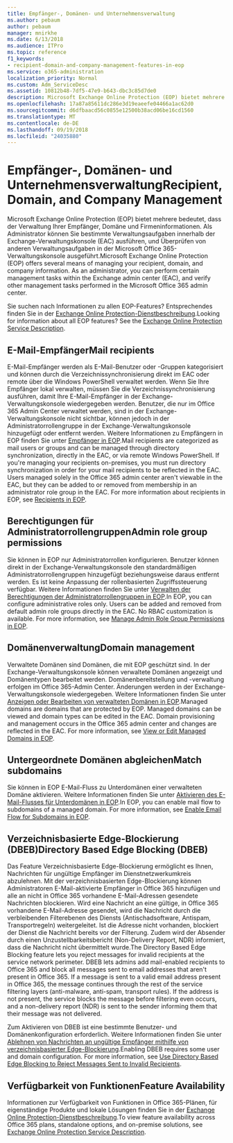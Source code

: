 ```yaml
---
title: Empfänger-, Domänen- und Unternehmensverwaltung
ms.author: pebaum
author: pebaum
manager: mnirkhe
ms.date: 6/13/2018
ms.audience: ITPro
ms.topic: reference
f1_keywords:
- recipient-domain-and-company-management-features-in-eop
ms.service: o365-administration
localization_priority: Normal
ms.custom: Adm_ServiceDesc
ms.assetid: 10812b48-7df5-47e9-b643-dbc3c85d7de0
description: Microsoft Exchange Online Protection (EOP) bietet mehrere bedeutet, dass der Verwaltung Ihrer Empfänger, Domäne und Firmeninformationen. Als Administrator können Sie bestimmte Verwaltungsaufgaben innerhalb der Exchange-Verwaltungskonsole (EAC) ausführen, und Überprüfen von anderen Verwaltungsaufgaben in der Microsoft Office 365-Verwaltungskonsole ausgeführt.
ms.openlocfilehash: 17a87a85611dc286e3d19eaeefe04466a1ac62d0
ms.sourcegitcommit: d6dfbaacd56c0855e12500b38acd06be16cd1560
ms.translationtype: MT
ms.contentlocale: de-DE
ms.lasthandoff: 09/19/2018
ms.locfileid: "24035880"
---
```

# <a name="recipient-domain-and-company-management"></a><span data-ttu-id="0504e-104">Empfänger-, Domänen- und Unternehmensverwaltung</span><span class="sxs-lookup"><span data-stu-id="0504e-104">Recipient, Domain, and Company Management</span></span>

<span data-ttu-id="0504e-p102">Microsoft Exchange Online Protection (EOP) bietet mehrere bedeutet, dass der Verwaltung Ihrer Empfänger, Domäne und Firmeninformationen. Als Administrator können Sie bestimmte Verwaltungsaufgaben innerhalb der Exchange-Verwaltungskonsole (EAC) ausführen, und Überprüfen von anderen Verwaltungsaufgaben in der Microsoft Office 365-Verwaltungskonsole ausgeführt.</span><span class="sxs-lookup"><span data-stu-id="0504e-p102">Microsoft Exchange Online Protection (EOP) offers several means of managing your recipient, domain, and company information. As an administrator, you can perform certain management tasks within the Exchange admin center (EAC), and verify other management tasks performed in the Microsoft Office 365 admin center.</span></span>
  
<span data-ttu-id="0504e-p103">Sie suchen nach Informationen zu allen EOP-Features? Entsprechendes finden Sie in der [Exchange Online Protection-Dienstbeschreibung](exchange-online-protection-service-description.md).</span><span class="sxs-lookup"><span data-stu-id="0504e-p103">Looking for information about all EOP features? See the [Exchange Online Protection Service Description](exchange-online-protection-service-description.md).</span></span>
  
## <a name="mail-recipients"></a><span data-ttu-id="0504e-109">E-Mail-Empfänger</span><span class="sxs-lookup"><span data-stu-id="0504e-109">Mail recipients</span></span>
<span data-ttu-id="0504e-110"><a name="BKMK_mailrecipients"> </a></span><span class="sxs-lookup"><span data-stu-id="0504e-110"></span></span>

<span data-ttu-id="0504e-p104">E-Mail-Empfänger werden als E-Mail-Benutzer oder -Gruppen kategorisiert und können durch die Verzeichnissynchronisierung direkt im EAC oder remote über die Windows PowerShell verwaltet werden. Wenn Sie Ihre Empfänger lokal verwalten, müssen Sie die Verzeichnissynchronisierung ausführen, damit Ihre E-Mail-Empfänger in der Exchange-Verwaltungskonsole wiedergegeben werden. Benutzer, die nur im Office 365 Admin Center verwaltet werden, sind in der Exchange-Verwaltungskonsole nicht sichtbar, können jedoch in der Administratorrollengruppe in der Exchange-Verwaltungskonsole hinzugefügt oder entfernt werden. Weitere Informationen zu Empfängern in EOP finden Sie unter [Empfänger in EOP](https://go.microsoft.com/fwlink/p/?LinkId=280011).</span><span class="sxs-lookup"><span data-stu-id="0504e-p104">Mail recipients are categorized as mail users or groups and can be managed through directory synchronization, directly in the EAC, or via remote Windows PowerShell. If you're managing your recipients on-premises, you must run directory synchronization in order for your mail recipients to be reflected in the EAC. Users managed solely in the Office 365 admin center aren't viewable in the EAC, but they can be added to or removed from membership in an administrator role group in the EAC. For more information about recipients in EOP, see [Recipients in EOP](https://go.microsoft.com/fwlink/p/?LinkId=280011).</span></span>
  
## <a name="admin-role-group-permissions"></a><span data-ttu-id="0504e-115">Berechtigungen für Administratorrollengruppen</span><span class="sxs-lookup"><span data-stu-id="0504e-115">Admin role group permissions</span></span>
<span data-ttu-id="0504e-116"><a name="BKMK_adminrolegrouppermissions"> </a></span><span class="sxs-lookup"><span data-stu-id="0504e-116"></span></span>

<span data-ttu-id="0504e-p105">Sie können in EOP nur Administratorrollen konfigurieren. Benutzer können direkt in der Exchange-Verwaltungskonsole den standardmäßigen Administratorrollengruppen hinzugefügt beziehungsweise daraus entfernt werden. Es ist keine Anpassung der rollenbasierten Zugriffssteuerung verfügbar. Weitere Informationen finden Sie unter [Verwalten der Berechtigungen der Administratorrollengruppen in EOP](https://go.microsoft.com/fwlink/p/?LinkId=282238).</span><span class="sxs-lookup"><span data-stu-id="0504e-p105">In EOP, you can configure administrative roles only. Users can be added and removed from default admin role groups directly in the EAC. No RBAC customization is available. For more information, see [Manage Admin Role Group Permissions in EOP](https://go.microsoft.com/fwlink/p/?LinkId=282238).</span></span>
  
## <a name="domain-management"></a><span data-ttu-id="0504e-121">Domänenverwaltung</span><span class="sxs-lookup"><span data-stu-id="0504e-121">Domain management</span></span>
<span data-ttu-id="0504e-122"><a name="BKMK_domainmanagement"> </a></span><span class="sxs-lookup"><span data-stu-id="0504e-122"></span></span>

<span data-ttu-id="0504e-p106">Verwaltete Domänen sind Domänen, die mit EOP geschützt sind. In der Exchange-Verwaltungskonsole können verwaltete Domänen angezeigt und Domänentypen bearbeitet werden. Domänenbereitstellung und -verwaltung erfolgen im Office 365-Admin Center. Änderungen werden in der Exchange-Verwaltungskonsole wiedergegeben. Weitere Informationen finden Sie unter [Anzeigen oder Bearbeiten von verwalteten Domänen in EOP](https://go.microsoft.com/fwlink/p/?LinkId=282239).</span><span class="sxs-lookup"><span data-stu-id="0504e-p106">Managed domains are domains that are protected by EOP. Managed domains can be viewed and domain types can be edited in the EAC. Domain provisioning and management occurs in the Office 365 admin center and changes are reflected in the EAC. For more information, see [View or Edit Managed Domains in EOP](https://go.microsoft.com/fwlink/p/?LinkId=282239).</span></span>
  
## <a name="match-subdomains"></a><span data-ttu-id="0504e-127">Untergeordnete Domänen abgleichen</span><span class="sxs-lookup"><span data-stu-id="0504e-127">Match subdomains</span></span>
<span data-ttu-id="0504e-128"><a name="BKMK_EOP_Match_Subdomains"> </a></span><span class="sxs-lookup"><span data-stu-id="0504e-128"></span></span>

<span data-ttu-id="0504e-p107">Sie können in EOP E-Mail-Fluss zu Unterdomänen einer verwalteten Domäne aktivieren. Weitere Informationen finden Sie unter [Aktivieren des E-Mail-Flusses für Unterdomänen in EOP](https://go.microsoft.com/fwlink/p/?LinkId=397213).</span><span class="sxs-lookup"><span data-stu-id="0504e-p107">In EOP, you can enable mail flow to subdomains of a managed domain. For more information, see [Enable Email Flow for Subdomains in EOP](https://go.microsoft.com/fwlink/p/?LinkId=397213).</span></span> 
  
## <a name="directory-based-edge-blocking-dbeb"></a><span data-ttu-id="0504e-131">Verzeichnisbasierte Edge-Blockierung (DBEB)</span><span class="sxs-lookup"><span data-stu-id="0504e-131">Directory Based Edge Blocking (DBEB)</span></span>
<span data-ttu-id="0504e-132"><a name="BKMK_DBEB"> </a></span><span class="sxs-lookup"><span data-stu-id="0504e-132"></span></span>

<span data-ttu-id="0504e-p108">Das Feature Verzeichnisbasierte Edge-Blockierung ermöglicht es Ihnen, Nachrichten für ungültige Empfänger im Dienstnetzwerkumkreis abzulehnen. Mit der verzeichnisbasierten Edge-Blockierung können Administratoren E-Mail-aktivierte Empfänger in Office 365 hinzufügen und alle an nicht in Office 365 vorhandene E-Mail-Adressen gesendete Nachrichten blockieren. Wird eine Nachricht an eine gültige, in Office 365 vorhandene E-Mail-Adresse gesendet, wird die Nachricht durch die verbleibenden Filterebenen des Diensts (Antischadsoftware, Antispam, Transportregeln) weitergeleitet. Ist die Adresse nicht vorhanden, blockiert der Dienst die Nachricht bereits vor der Filterung. Zudem wird der Absender durch einen Unzustellbarkeitsbericht (Non-Delivery Report, NDR) informiert, dass die Nachricht nicht übermittelt wurde.</span><span class="sxs-lookup"><span data-stu-id="0504e-p108">The Directory Based Edge Blocking feature lets you reject messages for invalid recipients at the service network perimeter. DBEB lets admins add mail-enabled recipients to Office 365 and block all messages sent to email addresses that aren't present in Office 365. If a message is sent to a valid email address present in Office 365, the message continues through the rest of the service filtering layers (anti-malware, anti-spam, transport rules). If the address is not present, the service blocks the message before filtering even occurs, and a non-delivery report (NDR) is sent to the sender informing them that their message was not delivered.</span></span> 
  
<span data-ttu-id="0504e-p109">Zum Aktivieren von DBEB ist eine bestimmte Benutzer- und Domänenkonfiguration erforderlich. Weitere Informationen finden Sie unter [Ablehnen von Nachrichten an ungültige Empfänger mithilfe von verzeichnisbasierter Edge-Blockierung](https://go.microsoft.com/fwlink/p/?LinkId=390676).</span><span class="sxs-lookup"><span data-stu-id="0504e-p109">Enabling DBEB requires some user and domain configuration. For more information, see [Use Directory Based Edge Blocking to Reject Messages Sent to Invalid Recipients](https://go.microsoft.com/fwlink/p/?LinkId=390676).</span></span>
  
## <a name="feature-availability"></a><span data-ttu-id="0504e-139">Verfügbarkeit von Funktionen</span><span class="sxs-lookup"><span data-stu-id="0504e-139">Feature Availability</span></span>
<span data-ttu-id="0504e-140"><a name="BKMK_DBEB"> </a></span><span class="sxs-lookup"><span data-stu-id="0504e-140"></span></span>

<span data-ttu-id="0504e-141">Informationen zur Verfügbarkeit von Funktionen in Office 365-Plänen, für eigenständige Produkte und lokale Lösungen finden Sie in der [Exchange Online Protection-Dienstbeschreibung](exchange-online-protection-service-description.md).</span><span class="sxs-lookup"><span data-stu-id="0504e-141">To view feature availability across Office 365 plans, standalone options, and on-premise solutions, see [Exchange Online Protection Service Description](exchange-online-protection-service-description.md).</span></span>
  

